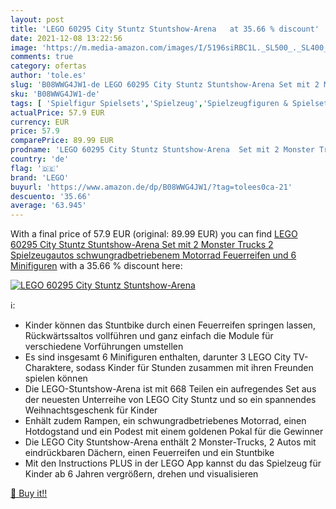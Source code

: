 ```yaml
---
layout: post
title: 'LEGO 60295 City Stuntz Stuntshow-Arena   at 35.66 % discount'
date: 2021-12-08 13:22:56
image: 'https://m.media-amazon.com/images/I/5196siRBC1L._SL500_._SL400_.jpg'
comments: true
category: ofertas
author: 'tole.es'
slug: 'B08WWG4JW1-de LEGO 60295 City Stuntz Stuntshow-Arena Set mit 2 Monster...'
sku: 'B08WWG4JW1-de'
tags: [ 'Spielfigur Spielsets','Spielzeug','Spielzeugfiguren & Spielsets','lego', ]
actualPrice: 57.9 EUR
currency: EUR
price: 57.9
comparePrice: 89.99 EUR
prodname: 'LEGO 60295 City Stuntz Stuntshow-Arena  Set mit 2 Monster Trucks  2 Spielzeugautos  schwungradbetriebenem Motorrad  Feuerreifen und 6 Minifiguren'
country: 'de'
flag: '🇩🇪'
brand: 'LEGO'
buyurl: 'https://www.amazon.de/dp/B08WWG4JW1/?tag=tolees0ca-21'
descuento: '35.66'
average: '63.945'
---
```


With a final price of 57.9 EUR (original: 89.99 EUR) you can find [LEGO 60295 City Stuntz Stuntshow-Arena  Set mit 2 Monster Trucks  2 Spielzeugautos  schwungradbetriebenem Motorrad  Feuerreifen und 6 Minifiguren](https://www.amazon.de/dp/B08WWG4JW1/?tag=tolees0ca-21) with a  35.66 % discount here:

[![LEGO 60295 City Stuntz Stuntshow-Arena  ](https://m.media-amazon.com/images/I/5196siRBC1L._SL500_._SL400_.jpg)](https://www.amazon.de/dp/B08WWG4JW1/?tag=tolees0ca-21)

ℹ️:

- Kinder können das Stuntbike durch einen Feuerreifen springen lassen, Rückwärtssaltos vollführen und ganz einfach die Module für verschiedene Vorführungen umstellen
- Es sind insgesamt 6 Minifiguren enthalten, darunter 3 LEGO City TV-Charaktere, sodass Kinder für Stunden zusammen mit ihren Freunden spielen können
- Die LEGO-Stuntshow-Arena ist mit 668 Teilen ein aufregendes Set aus der neuesten Unterreihe von LEGO City Stuntz und so ein spannendes Weihnachtsgeschenk für Kinder
- Enhält zudem Rampen, ein schwungradbetriebenes Motorrad, einen Hotdogstand und ein Podest mit einem goldenen Pokal für die Gewinner
- Die LEGO City Stuntshow-Arena enthält 2 Monster-Trucks, 2 Autos mit eindrückbaren Dächern, einen Feuerreifen und ein Stuntbike
- Mit den Instructions PLUS in der LEGO App kannst du das Spielzeug für Kinder ab 6 Jahren vergrößern, drehen und visualisieren

[🛒 Buy it!!](https://www.amazon.de/dp/B08WWG4JW1/?tag=tolees0ca-21)
